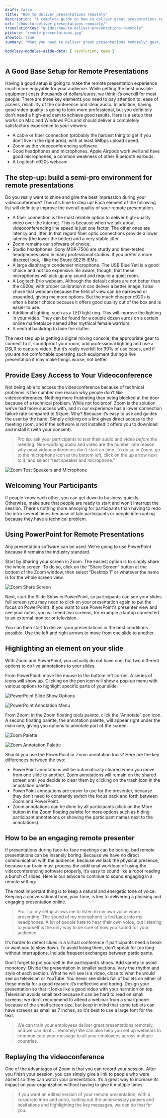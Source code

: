 ```yaml
---
draft: false
title: "How to deliver presentations remotely"
description: "A complete guide on how to deliver great presentations remotely using videoconferencing software."
url: "/how-to-deliver-presentations-remotely/"
translationKey: "guides/how-to-deliver-presentations-remotely"
picture: "remote-presentations.jpg"
showtoc: true
summary: "What you need to deliver great presentations remotely: gear, software, setup, animation. We wrote this guide based on ten years of experience delivering professional remote presentations to clients. Note: we don’t earn any money on the software or hardware we recommend in this article. We recommend them based on our experience, but there are many other solutions that might work well."

bodylazy-modules-aside-data: [ revolution, team ]
---
```

## A Good Base Setup for Remote Presentations
Having a good setup is going to make the remote presentation experience much more enjoyable for your audience. While getting the best possible equipment costs thousands of dollars/euros, we think it’s overkill for most people. There are three key elements you need to pay attention to: ease of access, reliability of the conference and clear audio. In addition, having good video quality is going to look more professional, but you definitely don’t need a high-end cam to achieve good results. Here is a setup that works on Mac and Windows PCs and should deliver a completely satisfactory experience to your viewers:

* A cable or fiber connection (probably the hardest thing to get if you don’t live in the right area), with at least 5Mbps upload speed.
* Zoom as the videoconferencing software.
* Good headphones and microphones. Apple Airpods work well and have good microphones, a common weakness of other Bluetooth earbuds.
* A Logitech c920s webcam.

## The step-up: build a semi-pro environment for remote presentations
Do you really want to shine and give the best impression during your videoconference? Then it’s time to step up! Each element of the following list will definitely improve the overall quality of your remote presentation.

* A fiber connection is the most reliable option to deliver high-quality video over the internet. This is because when we talk about videoconferencing line speed is just one factor. The other ones are latency and jitter. In that regard fiber optic connections provide a lower latency (the lower the better) and a very stable jitter.
* Zoom remains our software of choice.
* Studio headphones. Sony MDR-7506 are sturdy and time-tested headphones used in many professional studios. If you prefer a more discreet look, I like the Shure SE215 IEMs.
* A large diaphragm condenser microphone. The USB Blue Yeti is a good choice and not too expensive. Be aware, though, that these microphones will pick up any sound and require a quiet room.
* A Logitech Brio webcam. Although the default colors are not better than the c920s, with proper calibration it can deliver a better image. I also chose that webcam because the field of view can be narrowed or expanded, giving me more options. But the much cheaper c920s is often a better choice because it offers good quality out of the box and is easier to use. 
* Additional lighting, such as a LED light ring. This will improve the lighting in your video. They can be found for a couple dozen euros on a certain online marketplace named after mythical female warriors.
* A neutral backdrop to hide the clutter.

The next step up is getting a digital mixing console, the appropriate gear to connect to it, soundproof your room, add professional lighting and use a DSLR to capture video. But it’s really overkill for 99% of use cases, and if you are not comfortable operating such equipment during a live presentation it may make things worse, not better.

## Provide Easy Access to Your Videoconference
Not being able to access the videoconference because of technical problems is the number one reason why people don’t like videoconferences. Nothing more frustrating than being blocked at the door because of a technical problem. While not foolproof, Zoom is the solution we’ve had more success with, and in our experience has a lower connection failure rate compared to Skype. Why? Because it’s easy to use and guides the user by the hand. Simply clicking on a link gives direct access to the meeting room, and if the software is not installed it offers you to download and install it (with your consent).

> Pro tip: ask your participants to test their audio and video *before* the meeting. Non-working audio and video are the number one reason why most videoconferences don’t start on time. To do so in Zoom, go to the microphone icon at the bottom left, click on the up arrow next to it, and select “test speaker and microphone.”

![Zoom Test Speakers and Microphone](/how-to-deliver-presentations-remotely/zoom-test-speakers-microphone.png)

## Welcoming Your Participants
If people know each other, you can get down to business quickly. Otherwise, make sure that people are ready to start and won’t interrupt the session. There's nothing more annoying for participants than having to redo the intro several times because of late participants or people interrupting because they have a technical problem.

## Using PowerPoint for Remote Presentations
Any presentation software can be used. We’re going to use PowerPoint because it remains the industry standard.

Start by Sharing your screen in Zoom. The easiest option is to simply share the whole screen. To do so, click on the “Share Screen” button at the bottom of the Zoom window, then select “Desktop 1” or whatever the name is for the whole screen view.

![Zoom Share Screen](/how-to-deliver-presentations-remotely/zoom-share-desktop.png)

Next, start the Slide Show in PowerPoint, so participants can see your slides full screen (you may need to click on your presentation again to put the focus on PowerPoint). If you want to use PowerPoint's presenter view and see your notes, you will need two screens, for example a laptop connected to an external monitor or television.

You can then start to deliver your presentations in the best conditions possible. Use the left and right arrows to move from one slide to another.

## Highlighting an element on your slide
With Zoom and PowerPoint, you actually do not have one, but two different options to do live annotations to your slides.

From PowerPoint: move the mouse to the bottom left corner. A series of icons will show up. Clicking on the pen icon will show a pop-up menu with various options to highlight specific parts of your slide.

![PowerPoint Slide Show Options](/how-to-deliver-presentations-remotely/powerpoint-slideshow-options.png)

![PowerPoint Annotation Menu](/how-to-deliver-presentations-remotely/powerpoint-annotation-menu.png)

From Zoom: in the Zoom floating tools palette, click the “Annotate” pen icon. A second floating palette, the annotation palette, will appear right under the main one, giving you options to annotate part of the screen. 

![Zoom Palette](/how-to-deliver-presentations-remotely/zoom-palette.png)

![Zoom Annotation Palette](/how-to-deliver-presentations-remotely/zoom-annotation-palette.png)

Should you use the PowerPoint or Zoom annotation tools? Here are the key differences between the two:

* PowerPoint annotations will be automatically cleared when you move from one slide to another. Zoom annotations will remain on the shared screen until you decide to clear them by clicking on the trash icon in the annotation palette.
* PowerPoint annotations are easier to use for the presenter, because they don’t need to constantly switch the focus back and forth between Zoom and PowerPoint.
* Zoom annotations can be done by all participants (click on the More button in the Zoom floating palette for more options such as hiding participant annotations or showing the participant names next to the annotations).

## How to be an engaging remote presenter
If presentations during face-to-face meetings can be boring, bad remote presentations can be insanely boring. Because we have no direct communication with the audience, because we lack the physical presence, because our brain must process the additional workload of using the videoconferencing software properly, it’s easy to sound like a robot reading a bunch of slides. Here is our advice to continue to sound engaging in a remote setting:

The most important thing is to keep a natural and energetic tone of voice. Keeping a conversational tone, *your* tone, is key to delivering a pleasing and engaging presentation online. 

> Pro Tip: my setup allows me to listen to my own voice when presenting. The sound of my microphone is fed back into my headphones. A lot of people hate to hear their own voice, but listening to yourself is the only way to be sure of how you sound for your audience.

It’s harder to detect clues in a virtual conference if participants need a break or want you to slow down. To avoid losing them, don’t speak for too long without interruptions. Include frequent exchanges between participants.

Don’t forget to put yourself in the participant’s shoes. Add variety to avoid monotony. Divide the presentation in smaller sections. Vary the rhythm and style of each section. What he will see is a video, close to what he would see on television or YouTube. You never see slides full of bullets on either of these media for a good reason: it’s ineffective and boring. Design your presentation so that it looks like a good video with your narration on top. Television avoids small text because it can be hard to read on small screens; we don't recommend to attend a webinar from a smartphone because of the small screen size, but keep in mind that some tablets can have screens as small as 7 inches, so it's best to use a large font for the text.

> We can train your employees deliver great presentations remotely, and we can do it … remotely! We can also help you set up webinars to communicate your message to all your employees across multiple countries.

## Replaying the videoconference
One of the advantages of Zoom is that you can record your session. After you finish your session, you can simply give a link to people who were absent so they can watch your presentation. It’s a great way to increase its impact on your organization without having to give it multiple times.

> If you want an edited version of your remote presentation, with a corporate intro and outro, cutting out the unnecessary pauses and hesitations and highlighting the key messages, we can do that for you.

